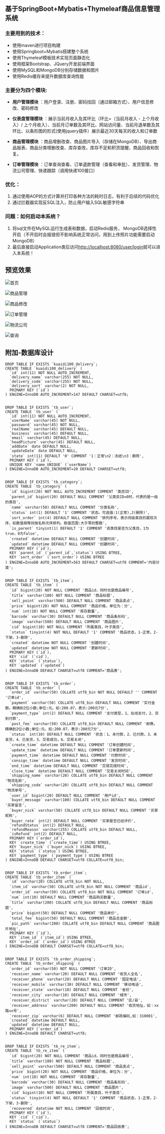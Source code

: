 ## 基于SpringBoot+Mybatis+Thymeleaf商品信息管理系统

### 主要用到的技术：
- 使用maven进行项目构建 
- 使用Springboot+Mybatis搭建整个系统 
- 使用Thymeleaf模板技术实现页面静态化
- 使用框架Bootstrap、JQuery开发前端界面  
- 使用MySQL和MongoDB分别存储数据和图片
- 使用Redis缓存来提升数据库查询性能


### 主要分为四个模块:


- **用户管理模块** 
：用户登录、注册、密码找回（通过邮箱方式）、用户信息修改、密码修改

- **仪表盘管理模块**
：展示当前月收入及其环比（环比=（当前月收入 - 上个月收入）/ 上个月收入）、当前月订单数及其环比、网站访问量、当前月退单数及其环比、以条形图的形式(使用jquery插件）展示最近30天每天的收入和订单数

- **商品管理模块**
：商品增删改查、商品图片导入（存储在MongoDB）、导出商品报表、商品分类增删改查、库存查改，库存不足和积货提醒、商品回收和恢复。

- **订单管理模块**
：订单查询查看、订单退款管理（查看和审批）、发货管理、物流公司管理、快递跟踪（调用快递100接口）

### 优化：
1. 通过使用AOP的方式计算并打印各种方法的耗时日志，有利于后续的代码优化
2. 通过拦截器实现反SQL注入，防止用户输入SQL敏感字符串

### 问题：如何启动本系统？
1. 将sql文件在MySQL运行生成表和数据，启动Redis服务， MongoDB选择性开启（不开启时会报错但不影响系统正常访问，用到上传照片功能需要启动MongoDB）
2. 最后直接启动Application类后访问[http://localhost:8080/user/login](http://localhost:8080/user/login)就可以进入本系统！


## 预览效果
![首页](https://github.com/zaiyunduan123/jesper_shop/blob/master/src/main/resources/static/img/shop-image/board.png)

![商品管理](https://github.com/zaiyunduan123/jesper_shop/blob/master/src/main/resources/static/img/shop-image/item.png)

![商品修改](https://github.com/zaiyunduan123/jesper_shop/blob/master/src/main/resources/static/img/shop-image/edit.png)

![订单管理](https://github.com/zaiyunduan123/jesper_shop/blob/master/src/main/resources/static/img/shop-image/order.png)

![物流公司](https://github.com/zaiyunduan123/jesper_shop/blob/master/src/main/resources/static/img/shop-image/kuaidi.png)

![查询](https://github.com/zaiyunduan123/jesper_shop/blob/master/src/main/resources/static/img/shop-image/search.png)


## 附加-数据库设计
```mysql
DROP TABLE IF EXISTS `kuaidi100_delivery`;
CREATE TABLE `kuaidi100_delivery` (
  `id` int(11) NOT NULL AUTO_INCREMENT,
  `delivery_name` varchar(255) NOT NULL,
  `delivery_code` varchar(255) NOT NULL,
  `delivery_sort` varchar(2) NOT NULL,
  PRIMARY KEY (`id`)
) ENGINE=InnoDB AUTO_INCREMENT=147 DEFAULT CHARSET=utf8;


DROP TABLE IF EXISTS `tb_user`;
CREATE TABLE `tb_user` (
  `id` int(11) NOT NULL AUTO_INCREMENT,
  `userName` varchar(45) NOT NULL,
  `password` varchar(45) NOT NULL,
  `realName` varchar(45) DEFAULT NULL,
  `business` varchar(45) DEFAULT NULL,
  `email` varchar(45) DEFAULT NULL,
  `headPicture` varchar(45) DEFAULT NULL,
  `addDate` date DEFAULT NULL,
  `updateDate` date DEFAULT NULL,
  `state` int(11) DEFAULT '0' COMMENT '1：正常\n2：冻结\n3：删除',
  PRIMARY KEY (`id`),
  UNIQUE KEY `name_UNIQUE` (`userName`)
) ENGINE=InnoDB AUTO_INCREMENT=20 DEFAULT CHARSET=utf8;


DROP TABLE IF EXISTS `tb_category`;
CREATE TABLE `tb_category` (
  `id` bigint(20) NOT NULL AUTO_INCREMENT COMMENT '类目ID',
  `parent_id` bigint(20) DEFAULT NULL COMMENT '父类目ID=0时，代表的是一级的类目',
  `name` varchar(50) DEFAULT NULL COMMENT '分类名称',
  `status` int(1) DEFAULT '1' COMMENT '状态。可选值:1(正常),2(删除)',
  `sort_order` int(4) DEFAULT NULL COMMENT '排列序号，表示同级类目的展现次序，如数值相等则按名称次序排列。取值范围:大于零的整数',
  `is_parent` tinyint(1) DEFAULT '1' COMMENT '该类目是否为父类目，1为true，0为false',
  `created` datetime DEFAULT NULL COMMENT '创建时间',
  `updated` datetime DEFAULT NULL COMMENT '创建时间',
  PRIMARY KEY (`id`),
  KEY `parent_id` (`parent_id`,`status`) USING BTREE,
  KEY `sort_order` (`sort_order`) USING BTREE
) ENGINE=InnoDB AUTO_INCREMENT=563 DEFAULT CHARSET=utf8 COMMENT='内容分类';


DROP TABLE IF EXISTS `tb_item`;
CREATE TABLE `tb_item` (
  `id` bigint(20) NOT NULL COMMENT '商品id，同时也是商品编号',
  `title` varchar(100) NOT NULL COMMENT '商品标题',
  `sell_point` varchar(500) DEFAULT NULL COMMENT '商品卖点',
  `price` bigint(20) NOT NULL COMMENT '商品价格，单位为：分',
  `num` int(10) NOT NULL COMMENT '库存数量',
  `barcode` varchar(30) DEFAULT NULL COMMENT '商品条形码',
  `image` varchar(500) DEFAULT NULL COMMENT '商品图片',
  `cid` bigint(10) NOT NULL COMMENT '所属类目，叶子类目',
  `status` tinyint(4) NOT NULL DEFAULT '1' COMMENT '商品状态，1-正常，2-下架，3-删除',
  `created` datetime NOT NULL COMMENT '创建时间',
  `updated` datetime NOT NULL COMMENT '更新时间',
  PRIMARY KEY (`id`),
  KEY `cid` (`cid`),
  KEY `status` (`status`),
  KEY `updated` (`updated`)
) ENGINE=InnoDB DEFAULT CHARSET=utf8 COMMENT='商品表';


DROP TABLE IF EXISTS `tb_order`;
CREATE TABLE `tb_order` (
  `order_id` varchar(50) COLLATE utf8_bin NOT NULL DEFAULT '' COMMENT '订单id',
  `payment` varchar(50) COLLATE utf8_bin DEFAULT NULL COMMENT '实付金额。精确到2位小数;单位:元。如:200.07，表示:200元7分',
  `payment_type` int(2) DEFAULT NULL COMMENT '支付类型，1、在线支付，2、货到付款',
  `post_fee` varchar(50) COLLATE utf8_bin DEFAULT NULL COMMENT '邮费。精确到2位小数;单位:元。如:200.07，表示:200元7分',
  `status` int(10) DEFAULT NULL COMMENT '状态：1、未付款，2、已付款，3、未发货，4、已发货，5、交易成功，6、交易关闭',
  `create_time` datetime DEFAULT NULL COMMENT '订单创建时间',
  `update_time` datetime DEFAULT NULL COMMENT '订单更新时间',
  `payment_time` datetime DEFAULT NULL COMMENT '付款时间',
  `consign_time` datetime DEFAULT NULL COMMENT '发货时间',
  `end_time` datetime DEFAULT NULL COMMENT '交易完成时间',
  `close_time` datetime DEFAULT NULL COMMENT '交易关闭时间',
  `shipping_name` varchar(20) COLLATE utf8_bin DEFAULT NULL COMMENT '物流名称',
  `shipping_code` varchar(20) COLLATE utf8_bin DEFAULT NULL COMMENT '物流单号',
  `user_id` bigint(20) DEFAULT NULL COMMENT '用户id',
  `buyer_message` varchar(100) COLLATE utf8_bin DEFAULT NULL COMMENT '买家留言',
  `buyer_nick` varchar(50) COLLATE utf8_bin DEFAULT NULL COMMENT '买家昵称',
  `buyer_rate` int(2) DEFAULT NULL COMMENT '买家是否已经评价',
  `refundStatus` int(2) DEFAULT NULL,
  `refundReason` varchar(255) COLLATE utf8_bin DEFAULT NULL,
  `isRefund` int(2) DEFAULT NULL,
  PRIMARY KEY (`order_id`),
  KEY `create_time` (`create_time`) USING BTREE,
  KEY `buyer_nick` (`buyer_nick`) USING BTREE,
  KEY `status` (`status`) USING BTREE,
  KEY `payment_type` (`payment_type`) USING BTREE
) ENGINE=InnoDB DEFAULT CHARSET=utf8 COLLATE=utf8_bin;


DROP TABLE IF EXISTS `tb_order_item`;
CREATE TABLE `tb_order_item` (
  `id` varchar(20) COLLATE utf8_bin NOT NULL,
  `item_id` varchar(50) COLLATE utf8_bin NOT NULL COMMENT '商品id',
  `order_id` varchar(50) COLLATE utf8_bin NOT NULL COMMENT '订单id',
  `num` int(10) DEFAULT NULL COMMENT '商品购买数量',
  `title` varchar(200) COLLATE utf8_bin DEFAULT NULL COMMENT '商品标题',
  `price` bigint(50) DEFAULT NULL COMMENT '商品单价',
  `total_fee` bigint(50) DEFAULT NULL COMMENT '商品总金额',
  `pic_path` varchar(200) COLLATE utf8_bin DEFAULT NULL COMMENT '商品图片地址',
  PRIMARY KEY (`id`),
  KEY `item_id` (`item_id`) USING BTREE,
  KEY `order_id` (`order_id`) USING BTREE
) ENGINE=InnoDB DEFAULT CHARSET=utf8 COLLATE=utf8_bin;


DROP TABLE IF EXISTS `tb_order_shipping`;
CREATE TABLE `tb_order_shipping` (
  `order_id` varchar(50) NOT NULL COMMENT '订单ID',
  `receiver_name` varchar(20) DEFAULT NULL COMMENT '收货人全名',
  `receiver_phone` varchar(20) DEFAULT NULL COMMENT '固定电话',
  `receiver_mobile` varchar(30) DEFAULT NULL COMMENT '移动电话',
  `receiver_state` varchar(10) DEFAULT NULL COMMENT '省份',
  `receiver_city` varchar(10) DEFAULT NULL COMMENT '城市',
  `receiver_district` varchar(20) DEFAULT NULL COMMENT '区/县',
  `receiver_address` varchar(200) DEFAULT NULL COMMENT '收货地址，如：xx路xx号',
  `receiver_zip` varchar(6) DEFAULT NULL COMMENT '邮政编码,如：310001',
  `created` datetime DEFAULT NULL,
  `updated` datetime DEFAULT NULL,
  PRIMARY KEY (`order_id`)
) ENGINE=InnoDB DEFAULT CHARSET=utf8;


DROP TABLE IF EXISTS `tb_re_item`;
CREATE TABLE `tb_re_item` (
  `id` bigint(20) NOT NULL COMMENT '商品id，同时也是商品编号',
  `title` varchar(100) NOT NULL COMMENT '商品标题',
  `sell_point` varchar(500) DEFAULT NULL COMMENT '商品卖点',
  `price` bigint(20) NOT NULL COMMENT '商品价格，单位为：分',
  `num` int(10) NOT NULL COMMENT '库存数量',
  `barcode` varchar(30) DEFAULT NULL COMMENT '商品条形码',
  `image` varchar(500) DEFAULT NULL COMMENT '商品图片',
  `cid` bigint(10) NOT NULL COMMENT '所属类目，叶子类目',
  `status` tinyint(4) NOT NULL DEFAULT '1' COMMENT '商品状态，1-正常，2-下架，3-删除',
  `recovered` datetime NOT NULL COMMENT '回收时间',
  PRIMARY KEY (`id`),
  KEY `cid` (`cid`),
  KEY `status` (`status`)
) ENGINE=InnoDB DEFAULT CHARSET=utf8 COMMENT='商品回收表';
```
